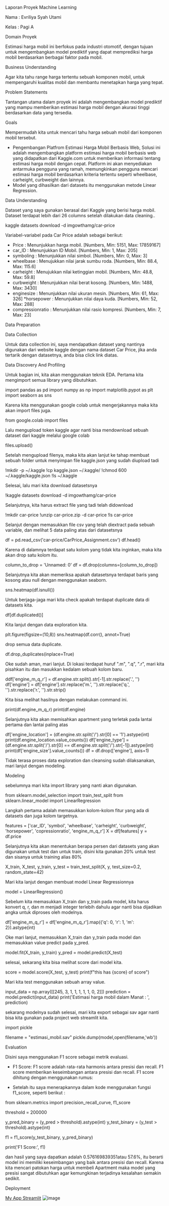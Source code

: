 Laporan Proyek Machine Learning

Nama : Evriliya Syah Utami

Kelas : Pagi A

Domain Proyek

Estimasi harga mobil ini berfokus pada industri otomotif, dengan tujuan untuk mengembangkan model prediktif yang dapat memprediksi harga mobil berdasarkan berbagai faktor pada mobil.

Business Understanding

Agar kita tahu range harga tertentu sebuah komponen mobil, untuk mempengaruhi kualitas mobil dan membantu menetapkan harga yang tepat.

Problem Statements

Tantangan utama dalam proyek ini adalah mengembangkan model prediktif yang mampu memberikan estimasi harga mobil dengan akurasi tinggi berdasarkan data yang tersedia.

Goals

Mempermudah kita untuk mencari tahu harga sebuah mobil dari komponen mobil tersebut.

* Pengembangan Platfrom Estimasi Harga Mobil Berbasis Web, 
Solusi ini adalah mengembangkan platform estimasi harga mobil berbasis web yang didapatkan dari Kaggle.com untuk memberikan informasi tentang estimasi harga mobil dengan cepat. Platform ini akan menyediakan antarmuka pengguna yang ramah, memungkinkan pengguna mencari estimasi harga mobil berdasarkan kriteria tertentu seperti wheelbase, carheight, curbweight dan lainnya.
* Model yang dihasilkan dari datasets itu menggunakan metode Linear Regression.

Data Understanding

Dataset yang saya gunakan berasal dari Kaggle yang berisi harga mobil. Dataset terdapat lebih dari  26 columns setelah dilakukan data cleaning..

kaggle datasets download -d imgowthamg/car-price

Variabel-variabel pada Car Price adalah sebagai berikut:

* Price : Menunjukkan harga mobil. [Numbers, Min: 5151, Max: 17859167]
* car_ID : Menunjukkan ID Mobil. [Numbers, Min: 1, Max: 205]
* symboling : Menunjukkan nilai simbol. [Numbers, Min: 0, Max: 3]
* wheelbase : Menujukkan nilai jarak sumbu roda. [Numbers, Min: 88.4, Max: 115.6]
* carheight : Menujukkan nilai ketinggian mobil. [Numbers, Min: 48.8, Max: 59.8]
* curbweight : Menunjukkan nilai berat kosong. [Numbers, Min: 1488, Max: 3430]
* enginesize : Menunjukkan nilai ukuran mesin. [Numbers, Min: 61, Max: 326]
*horsepower : Menunjukkan nilai daya kuda. [Numbers, Min: 52, Max: 288]
* compressionratio : Menunjukkan nilai rasio kompresi. [Numbers, Min: 7, Max: 23]

Data Preparation

Data Collection

Untuk data collection ini, saya mendapatkan dataset yang nantinya digunakan dari website kaggle dengan nama dataset Car Price, jika anda tertarik dengan datasetnya, anda bisa click link diatas.

Data Discovery And Profiling 

Untuk bagian ini, kita akan menggunakan teknik EDA.
Pertama kita mengimport semua library yang dibutuhkan.

import pandas as pd
import numpy as np
import matplotlib.pypot as plt
import seaborn as sns

Karena kita menggunakan google colab untuk mengerjakannya maka kita akan import files juga.

from google.colab import files

Lalu mengupload token kaggle agar nanti bisa mendownload sebuah dataset dari kaggle melalui google colab

files.upload()

Setelah mengupload filenya, maka kita akan lanjut ke tahap membuat sebuah folder untuk menyimpan file kaggle.json yang sudah diupload tadi

!mkdir -p ~/.kaggle
!cp kaggle.json ~/.kaggle/
!chmod 600 ~/.kaggle/kaggle.json
!ls ~/.kaggle

Selesai, lalu mari kita download datasetsnya

!kaggle datasets download -d imgowthamg/car-price

Selanjutnya, kita harus extract file yang tadi telah didownload

!mkdir car-price
!unzip car-price.zip -d car-price
!ls car-price

 Selanjut dengan memasukkan file csv yang telah diextract pada sebuah variable, dan melihat 5 data paling atas dari datasetsnya

 df = pd.read_csv('car-price/CarPrice_Assignment.csv')
 df.head()

 Karena di dalamnya terdapat satu kolom yang tidak kita inginkan, maka kita akan drop satu kolom itu.

 column_to_drop = 'Unnamed: 0'
df = df.drop(columns=[column_to_drop])

Selanjutnya kita akan memeriksa apakah datasetsnya terdapat baris yang kosong atau null dengan menggunakan seaborn.

sns.heatmap(df.isnull())

Untuk berjaga-jaga mari kita check apakah terdapat duplicate data di datasets kita.

df[df.duplicated()]

Kita lanjut dengan data exploration kita.

plt.figure(figsize=(10,8))
sns.heatmap(df.corr(), annot=True)

drop semua data duplicate.

df.drop_duplicates(inplace=True)

Oke sudah aman, mari lanjut. Di lokasi terdapat huruf ".m", ".q", ".r", mari kita pisahkan itu dan masukkan kedalam sebuah kolom baru.

ddf['engine_m_q_r'] = df.engine.str.split().str[-1].str.replace('.', '')
df['engine'] = df['engine'].str.replace('m.', '').str.replace('q.', '').str.replace('r.', '').str.strip()

Kita bisa melihat hasilnya dengan melakukan command ini.

print(df.engine_m_q_r)
print(df.engine)

Selanjutnya kita akan memisahkan apartment yang terletak pada lantai pertama dan lantai paling atas

df['engine_location'] = (df.engine.str.split('/').str[0] == '1').astype(int)
print(df.engine_location.value_counts())
df['engine_type'] = (df.engine.str.split('/').str[0] == df.engine.str.split('/').str[-1]).astype(int)
print(df['engine_size'].value_counts())
df = df.drop(['engine'], axis=1)

Tidak terasa proses data exploration dan cleansing sudah dilaksanakan, mari lanjut dengan modeling.

Modeling

sebelumnya mari kita import library yang nanti akan digunakan.

from sklearn.model_selection import train_test_split
from sklearn.linear_model import LinearRegression

Langkah pertama adalah memasukkan kolom-kolom fitur yang ada di datasets dan juga kolom targetnya.

features = ['car_ID', 'symbol', 'wheelbase', 'carheight', 'curbweight', 'horsepower', 'copressionratio', 'engine_m_q_r']
X = df[features]
y = df.price

Selanjutnya kita akan menentukan berapa persen dari datasets yang akan digunakan untuk test dan untuk train, disini kita gunakan 20% untuk test dan sisanya untuk training alias 80%

X_train, X_test, y_train, y_test = train_test_split(X, y, test_size=0.2, random_state=42)

Mari kita lanjut dengan membuat model Linear Regressionnya

model = LinearRegression()

 Sebelum kita memasukkan X_train dan y_train pada model, kita harus konvert q, r, dan m menjadi integer terlebih dahulu agar nanti bisa dijadikan angka untuk diproses oleh modelnya.

 df['engine_m_q_r'] = df['engine_m_q_r'].map({'q': 0, 'r': 1, 'm': 2}).astype(int)

 Oke mari lanjut, memasukkan X_train dan y_train pada model dan memasukkan value predict pada y_pred.

 model.fit(X_train, y_train)
y_pred = model.predict(X_test)

selesai, sekarang kita bisa melihat score dari model kita.

score = model.score(X_test, y_test)
print(f"this has {score} of score")

Mari kita test menggunakan sebuah array value.

input_data = np.array([[245, 3, 1, 1, 1, 1, 1, 0, 2]])
prediction = model.predict(input_data)
print('Estimasi harga mobil dalam Manat : ', prediction)

sekarang modelnya sudah selesai, mari kita export sebagai sav agar nanti bisa kita gunakan pada project web streamlit kita.

import pickle

filename = "estimasi_mobil.sav"
pickle.dump(model,open(filename,'wb'))

Evaluation

Disini saya menggunakan F1 score sebagai metrik evaluasi.

* F1 Score: F1 score adalah rata-rata harmonis antara presisi dan recall. F1 score memberikan keseimbangan antara presisi dan recall. F1 score dihitung dengan menggunakan rumus:

* Setelah itu saya menerapkannya dalam kode menggunakan fungsi f1_score, seperti berikut :

from sklearn.metrics import precision_recall_curve, f1_score

threshold = 200000

y_pred_binary = (y_pred > threshold).astype(int)
y_test_binary = (y_test > threshold).astype(int)

f1 = f1_score(y_test_binary, y_pred_binary)

print('F1 Score:', f1)

dan hasil yang saya dapatkan adalah 0.576169839351atau 57.6%, itu berarti model ini memiliki keseimbangan yang baik antara presisi dan recall. Karena kita mencari patokan harga untuk membeli Apartment maka model yang presisi sangat dibutuhkan agar kemungkinan terjadinya kesalahan semakin sedikit.

Deployment

[My App Streamlit](https://app-estimasi-6kqfgcjka7nmwmj4dctmwi.streamlit.app/#estimasi-harga-mobil)
![image](https://github.com/evriliyasy/streamlit-estimasi/assets/148839476/45dc1298-a261-4d63-bed3-cb523d0100ec)

